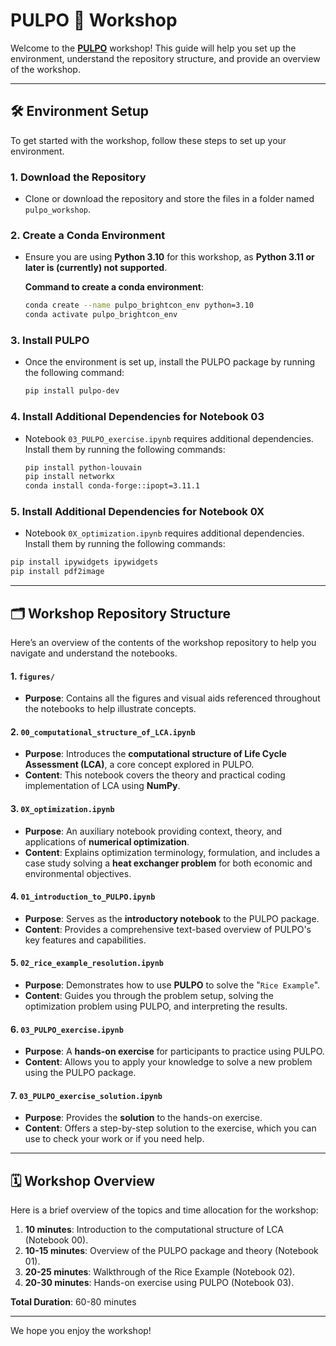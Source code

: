 # PULPO 🐙 Workshop

Welcome to the **[PULPO](https://github.com/flechtenberg/pulpo)** workshop! This guide will help you set up the environment, understand the repository structure, and provide an overview of the workshop.

---
## 🛠️ Environment Setup

To get started with the workshop, follow these steps to set up your environment.

### 1. Download the Repository
- Clone or download the repository and store the files in a folder named `pulpo_workshop`.

### 2. Create a Conda Environment
- Ensure you are using **Python 3.10** for this workshop, as **Python 3.11 or later is (currently) not supported**.
  
  **Command to create a conda environment**:
  ```bash
  conda create --name pulpo_brightcon_env python=3.10
  conda activate pulpo_brightcon_env
  ```

### 3. Install PULPO
- Once the environment is set up, install the PULPO package by running the following command:
  
  ```bash
  pip install pulpo-dev
  ```

### 4. Install Additional Dependencies for Notebook 03
- Notebook `03_PULPO_exercise.ipynb` requires additional dependencies. Install them by running the following commands:
  
  ```bash
  pip install python-louvain
  pip install networkx
  conda install conda-forge::ipopt=3.11.1
  ```

### 5. Install Additional Dependencies for Notebook 0X
- Notebook `0X_optimization.ipynb` requires additional dependencies. Install them by running the following commands:
```bash
pip install ipywidgets ipywidgets
pip install pdf2image
```
---

## 🗂️ Workshop Repository Structure

Here’s an overview of the contents of the workshop repository to help you navigate and understand the notebooks.

#### 1. `figures/`
- **Purpose**: Contains all the figures and visual aids referenced throughout the notebooks to help illustrate concepts.

#### 2. `00_computational_structure_of_LCA.ipynb`
- **Purpose**: Introduces the **computational structure of Life Cycle Assessment (LCA)**, a core concept explored in PULPO.
- **Content**: This notebook covers the theory and practical coding implementation of LCA using **NumPy**.

#### 3. `0X_optimization.ipynb`
- **Purpose**: An auxiliary notebook providing context, theory, and applications of **numerical optimization**.
- **Content**: Explains optimization terminology, formulation, and includes a case study solving a **heat exchanger problem** for both economic and environmental objectives.

#### 4. `01_introduction_to_PULPO.ipynb`
- **Purpose**: Serves as the **introductory notebook** to the PULPO package.
- **Content**: Provides a comprehensive text-based overview of PULPO's key features and capabilities.

#### 5. `02_rice_example_resolution.ipynb`
- **Purpose**: Demonstrates how to use **PULPO** to solve the "``Rice Example``".
- **Content**: Guides you through the problem setup, solving the optimization problem using PULPO, and interpreting the results.

#### 6. `03_PULPO_exercise.ipynb`
- **Purpose**: A **hands-on exercise** for participants to practice using PULPO.
- **Content**: Allows you to apply your knowledge to solve a new problem using the PULPO package.

#### 7. `03_PULPO_exercise_solution.ipynb`
- **Purpose**: Provides the **solution** to the hands-on exercise.
- **Content**: Offers a step-by-step solution to the exercise, which you can use to check your work or if you need help.

---
## 🗓️ Workshop Overview

Here is a brief overview of the topics and time allocation for the workshop:

1. **10 minutes**: Introduction to the computational structure of LCA (Notebook 00).
2. **10-15 minutes**: Overview of the PULPO package and theory (Notebook 01).
3. **20-25 minutes**: Walkthrough of the Rice Example (Notebook 02).
4. **20-30 minutes**: Hands-on exercise using PULPO (Notebook 03).

**Total Duration**: 60-80 minutes

---

We hope you enjoy the workshop!
